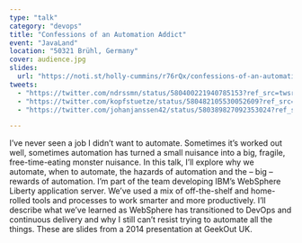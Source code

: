 ```yaml
---
type: "talk"
category: "devops"
title: "Confessions of an Automation Addict"
event: "JavaLand"
location: "50321 Brühl, Germany"
cover: audience.jpg
slides:
  url: "https://noti.st/holly-cummins/r76rQx/confessions-of-an-automation-addict"
tweets:
  - "https://twitter.com/ndrssmn/status/580400221940785153?ref_src=twsrc%5Etfw"
  - "https://twitter.com/kopfstuetze/status/580482105530052609?ref_src=twsrc%5Etfw"
  - "https://twitter.com/johanjanssen42/status/580389827092353024?ref_src=twsrc%5Etfw"

---
```

I’ve never seen a job I didn’t want to automate. Sometimes it’s worked out well, sometimes automation has turned a small nuisance into a big, fragile, free-time-eating monster nuisance. In this talk, I’ll explore why we automate, when to automate, the hazards of automation and the – big – rewards of automation. I’m part of the team developing IBM’s WebSphere Liberty application server. We’ve used a mix of off-the-shelf and home-rolled tools and processes to work smarter and more productively. I’ll describe what we’ve learned as WebSphere has transitioned to DevOps and continuous delivery and why I still can’t resist trying to automate all the things.
These are slides from a 2014 presentation at GeekOut UK.
